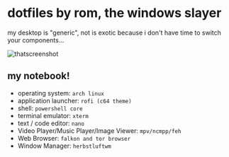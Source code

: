 # dotfiles by rom, the windows slayer

my desktop is "generic", not is exotic because i don't have time to switch your components...

![thatscreenshot](thatscreenshot.png "thatscreenshot")

## my notebook!
- operating system: `arch linux`
- application launcher: `rofi (c64 theme)`
- shell: `powershell core`
- terminal emulator: `xterm`
- text / code editor: `nano`
- Video Player/Music Player/Image Viewer: `mpv/ncmpp/feh`
- Web Browser: `falkon and tor browser`
- Window Manager: `herbstluftwm`
